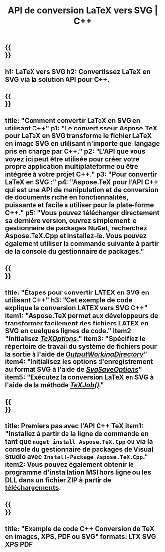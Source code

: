 ﻿---
translation: true
template: /_templates/_conversion-child-cpp.md
title: API de conversion LaTeX vers SVG | C++
description: Fonctionnalité de conversion LaTeX vers SVG. Intégrez cette bibliothèque C++ sur site dans votre projet ou utilisez des applications multiplateformes pour convertir LaTeX en SVG.
keywords: latex vers svg api cpp, latex2svg intègre c++
url: /cpp/conversion/latex-to-svg/
family: tex
platformtag: cpp
feature: conversion
informat: LATEX
outformat: SVG
otherformats: BMP PNG JPEG TIFF PDF XPS
---

{{<section banner>}}
---
h1: LaTeX vers SVG
h2: Convertissez LaTeX en SVG via la solution API pour C++.
---

{{<section overview>}}
---
title: "Comment convertir LaTeX en SVG en utilisant C++"
p1: "Le convertisseur Aspose.TeX pour LaTeX en SVG transforme le fichier LaTeX en image SVG en utilisant n'importe quel langage pris en charge par C++."
p2: "L'API que vous voyez ici peut être utilisée pour créer votre propre application multiplateforme ou être intégrée à votre projet C++."
p3: "Pour convertir LaTeX en SVG :"
p4: "Aspose.TeX pour l'API C++ qui est une API de manipulation et de conversion de documents riche en fonctionnalités, puissante et facile à utiliser pour la plate-forme C++."
p5: "Vous pouvez télécharger directement sa dernière version, ouvrez simplement le gestionnaire de packages NuGet, recherchez Aspose.TeX.Cpp et installez-le. Vous pouvez également utiliser la commande suivante à partir de la console du gestionnaire de packages."
---

{{<section feature1>}}
---
title: "Étapes pour convertir LATEX en SVG en utilisant C++"
h3: "Cet exemple de code explique la conversion LATEX vers SVG C++"
item1: "Aspose.TeX permet aux développeurs de transformer facilement des fichiers LATEX en SVG en quelques lignes de code."
item2: "Initialisez [*TeXOptions*](https://reference.aspose.com/tex/cpp/class/aspose.te_x.te_x_options)."
item3: "Spécifiez le répertoire de travail du système de fichiers pour la sortie à l'aide de [*OutputWorkingDirectory*](https://reference.aspose.com/tex/cpp/class/aspose.te_x.te_x_options#aa4f4ea6dab7db5ba1b40800495f16f63)"
item4: "Initialisez les options d'enregistrement au format SVG à l'aide de [*SvgSaveOptions*](https://reference.aspose.com/tex/cpp/class/aspose.te_x.presentation.image.svg_save_options)"
item5: "Exécutez la conversion LaTeX en SVG à l'aide de la méthode [*TeXJob()*](https://reference.aspose.com/tex/cpp/class/aspose.te_x.te_x_job)."
---

{{<section feature2>}}
---
title: Premiers pas avec l'API C++ TeX
item1: "Installez à partir de la ligne de commande en tant que ```nuget install Aspose.TeX.Cpp``` ou via la console du gestionnaire de packages de Visual Studio avec ```Install-Package Aspose.TeX.Cpp```."
item2: Vous pouvez également obtenir le programme d'installation MSI hors ligne ou les DLL dans un fichier ZIP à partir de [téléchargements](https://releases.aspose.com/tex/cpp).
---

{{<section widget>}}
---
title: "Exemple de code C++ Conversion de TeX en images, XPS, PDF ou SVG"
formats: LTX SVG XPS PDF
---